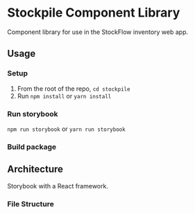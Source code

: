 # Stockpile Component Library
Component library for use in the StockFlow inventory web app.

## Usage
### Setup
1. From the root of the repo, `cd stockpile`
2. Run `npm install` or `yarn install`

### Run storybook
`npm run storybook` or `yarn run storybook`

### Build package
<To follow>

## Architecture
Storybook with a React framework.

### File Structure